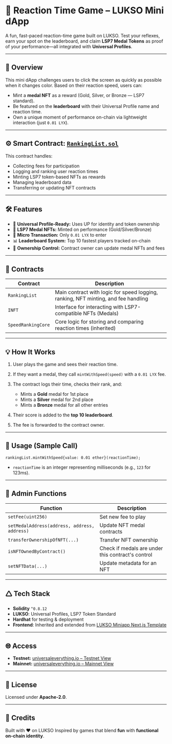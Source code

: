 # 🏁 Reaction Time Game – LUKSO Mini dApp

A fun, fast-paced reaction-time game built on LUKSO. Test your reflexes, earn your spot on the leaderboard, and claim **LSP7 Medal Tokens** as proof of your performance—all integrated with **Universal Profiles**.

---

## 🚀 Overview

This mini dApp challenges users to click the screen as quickly as possible when it changes color. Based on their reaction speed, users can:

* Mint a **medal NFT** as a reward (Gold, Silver, or Bronze — LSP7 standard).
* Be featured on the **leaderboard** with their Universal Profile name and reaction time.
* Own a unique moment of performance on-chain via lightweight interaction (just `0.01 LYX`).

---

## ⚙️ Smart Contract: [`RankingList.sol`](./smartcontract/contracts/SpeedRanking.sol)

This contract handles:

* Collecting fees for participation
* Logging and ranking user reaction times
* Minting LSP7 token-based NFTs as rewards
* Managing leaderboard data
* Transferring or updating NFT contracts

---

## 🛠️ Features

* 🧠 **Universal Profile-Ready:** Uses UP for identity and token ownership
* 🏅 **LSP7 Medal NFTs:** Minted on performance (Gold/Silver/Bronze)
* 💸 **Micro Transaction:** Only `0.01 LYX` to enter
* 📊 **Leaderboard System:** Top 10 fastest players tracked on-chain
* 🔐 **Ownership Control:** Contract owner can update medal NFTs and fees

---

## 🧹 Contracts

| Contract           | Description                                                                        |
| ------------------ | ---------------------------------------------------------------------------------- |
| `RankingList`      | Main contract with logic for speed logging, ranking, NFT minting, and fee handling |
| `INFT`             | Interface for interacting with LSP7-compatible NFTs (Medals)                       |
| `SpeedRankingCore` | Core logic for storing and comparing reaction times (inherited)                    |

---

## 💡 How It Works

1. User plays the game and sees their reaction time.
2. If they want a medal, they call `mintWithSpeed(speed)` with a `0.01 LYX` fee.
3. The contract logs their time, checks their rank, and:

   * Mints a **Gold** medal for 1st place
   * Mints a **Silver** medal for 2nd place
   * Mints a **Bronze** medal for all other entries
4. Their score is added to the **top 10 leaderboard**.
5. The fee is forwarded to the contract owner.

---

## 🧪 Usage (Sample Call)

```solidity
rankingList.mintWithSpeed{value: 0.01 ether}(reactionTime);
```

* `reactionTime` is an integer representing milliseconds (e.g., `123` for 123ms).

---

## 🔐 Admin Functions

| Function                                     | Description                                       |
| -------------------------------------------- | ------------------------------------------------- |
| `setFee(uint256)`                            | Set new fee to play                               |
| `setMedalAddress(address, address, address)` | Update NFT medal contracts                        |
| `transferOwnershipOfNFT(...)`                | Transfer NFT ownership                            |
| `isNFTOwnedByContract()`                     | Check if medals are under this contract's control |
| `setNFTData(...)`                            | Update metadata for an NFT                        |

---

## 🛆 Tech Stack

* **Solidity** `^0.8.12`
* **LUKSO**: Universal Profiles, LSP7 Token Standard
* **Hardhat** for testing & deployment
* **Frontend**: Inherited and extended from [LUKSO Miniapp Next.js Template](https://github.com/lukso-network/miniapp-nextjs-template)

---

## 🌐 Access

* **Testnet:** [universaleverything.io – Testnet View](https://universaleverything.io/0xDFb10b422f581907a6159f7618A3D98eE3F07F66?network=testnet&assetGroup=grid)
* **Mainnet:** [universaleverything.io – Mainnet View](https://universaleverything.io/0xDFb10b422f581907a6159f7618A3D98eE3F07F66?network=mainnet&assetGroup=grid)

---

## 📃 License

Licensed under **Apache-2.0**.

---

## 🙌 Credits

Built with ❤️ on LUKSO
Inspired by games that blend **fun** with **functional on-chain identity**.
